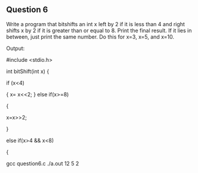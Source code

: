 ## Question 6

Write a program that bitshifts an int x left by 2 if it is less than 4 and right shifts x by 2 if it is greater than or equal to 8. Print the final result. If it lies in between, just print the same number. Do this for x=3, x=5, and x=10.

Output:

#include <stdio.h>
 
int bitShift(int x)
{
 
if (x<4)
 
{
x= x<<2;
}
else if(x>=8)
 
{
 
x=x>>2;
 
}
 
else if(x>4 && x<8)
 
{

gcc question6.c
./a.out
12
5
2


